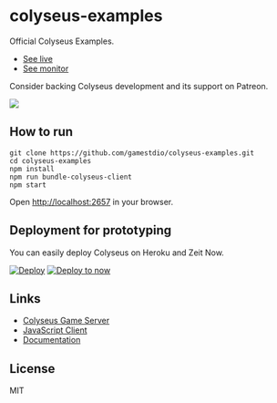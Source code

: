 colyseus-examples
===

Official Colyseus Examples.

- [See live](http://colyseus-examples.herokuapp.com/)
- [See monitor](http://colyseus-examples.herokuapp.com/colyseus)

Consider backing Colyseus development and its support on Patreon.

<a href="https://www.patreon.com/bePatron?u=3301115"><img src="https://c5.patreon.com/external/logo/become_a_patron_button.png" /></a>

How to run
---

```
git clone https://github.com/gamestdio/colyseus-examples.git
cd colyseus-examples
npm install
npm run bundle-colyseus-client
npm start
```

Open [http://localhost:2657](http://localhost:2657) in your browser.

Deployment for prototyping
---

You can easily deploy Colyseus on Heroku and Zeit Now.

[![Deploy](https://www.herokucdn.com/deploy/button.svg)](https://heroku.com/deploy?template=https://github.com/gamestdio/colyseus-examples)
[![Deploy to now](https://deploy.now.sh/static/button.svg)](https://deploy.now.sh/?repo=https://github.com/gamestdio/colyseus-examples)

Links
---

- [Colyseus Game Server](https://github.com/gamestdio/colyseus/)
- [JavaScript Client](https://github.com/gamestdio/colyseus.js/)
- [Documentation](http://colyseus.io/docs/)

License
---

MIT
